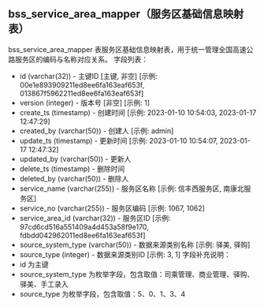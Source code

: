 ## bss_service_area_mapper（服务区基础信息映射表）
bss_service_area_mapper 表服务区基础信息映射表，用于统一管理全国高速公路服务区的编码与名称对应关系。
字段列表：
- id (varchar(32)) - 主键ID [主键, 非空] [示例: 00e1e893909211ed8ee6fa163eaf653f, 013867f5962211ed8ee6fa163eaf653f]
- version (integer) - 版本号 [非空] [示例: 1]
- create_ts (timestamp) - 创建时间 [示例: 2023-01-10 10:54:03, 2023-01-17 12:47:29]
- created_by (varchar(50)) - 创建人 [示例: admin]
- update_ts (timestamp) - 更新时间 [示例: 2023-01-10 10:54:07, 2023-01-17 12:47:32]
- updated_by (varchar(50)) - 更新人
- delete_ts (timestamp) - 删除时间
- deleted_by (varchar(50)) - 删除人
- service_name (varchar(255)) - 服务区名称 [示例: 信丰西服务区, 南康北服务区]
- service_no (varchar(255)) - 服务区编码 [示例: 1067, 1062]
- service_area_id (varchar(32)) - 服务区ID [示例: 97cd6cd516a551409a4d453a58f9e170, fdbdd042962011ed8ee6fa163eaf653f]
- source_system_type (varchar(50)) - 数据来源类别名称 [示例: 驿美, 驿购]
- source_type (integer) - 数据来源类别ID [示例: 3, 1]
字段补充说明：
- id 为主键
- source_system_type 为枚举字段，包含取值：司乘管理、商业管理、驿购、驿美、手工录入
- source_type 为枚举字段，包含取值：5、0、1、3、4
